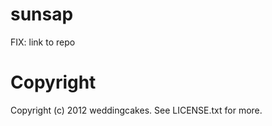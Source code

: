 # sunsap

FIX: link to repo

# Copyright
Copyright (c) 2012 weddingcakes. See LICENSE.txt for more.
